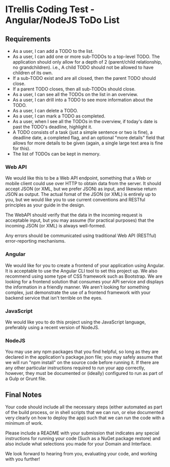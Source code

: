 # ITrellis Coding Test - Angular/NodeJS ToDo List

## Requirements

- As a user, I can add a TODO to the list.
- As a user, I can add one or more sub-TODOs to a top-level TODO. The application should only allow for a depth of 2 (parent/child relationship, no grandchildren). i.e., A child TODO should not be allowed to have children of its own.
- If a sub-TODO exist and are all closed, then the parent TODO should close.
- If a parent TODO closes, then all sub-TODOs should close.
- As a user, I can see all the TODOs on the list in an overview.
- As a user, I can drill into a TODO to see more information about the TODO.
- As a user, I can delete a TODO.
- As a user, I can mark a TODO as completed.
- As a user, when I see all the TODOs in the overview, if today's date is past the TODO's deadline, highlight it.
- A TODO consists of a task (just a simple sentence or two is fine), a deadline date, a completed flag, and an optional "more details" field that allows for more details to be given (again, a single large text area is fine for this).
- The list of TODOs can be kept in memory.

### Web API

We would like this to be a Web API endpoint, something that a Web or mobile client could use over HTTP to obtain data from the server. It should accept JSON (or XML, but we prefer JSON) as input, and likewise return JSON as output. The actual fomat of the JSON (or XML) is entirely up to you, but we would like you to use current conventions and RESTful principles as your guide in the design.

The WebAPI should verify that the data in the incoming request is acceptable input, but you may assume (for practical purposes) that the incoming JSON (or XML) is always well-formed.

Any errors should be communicated using traditional Web API (RESTful) error-reporting mechanisms.

### Angular

We would like for you to create a frontend of your application using Angular. It is acceptable to use the Angular CLI tool to set this project up. We also recommend using some type of CSS framework such as Bootstrap. We are looking for a frontend solution that consumes your API service and displays the information in a friendly manner. We aren't looking for something complex, just demonstrate the use of a frontend framework with your backend service that isn't terrible on the eyes.

### JavaScript

We would like you to do this project using the JavaScript language, preferably using a recent version of NodeJS.

### NodeJS

You may use any npm packages that you find helpful, so long as they are declared in the application's package.json file; you may safely assume that we will run "npm install" on the source code before running it. If there are any other particular instructions required to run your app correctly, however, they must be documented or (ideally) configured to run as part of a Gulp or Grunt file.

## Final Notes

Your code should include all the necessary steps (either automated as part of the build process, or in shell scripts that we can run, or else documented very clearly on how to deploy the app) such that we can run the code with a minimum of work.

Please include a README with your submission that indicates any special instructions for running your code (Such as a NuGet package restore) and also include what selections you made for your Domain and Interface.

We look forward to hearing from you, evaluating your code, and working with you further!
